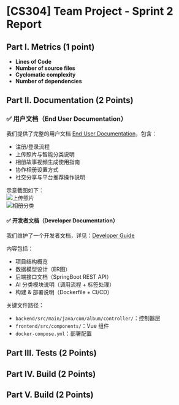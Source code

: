 # [CS304] Team Project - Sprint 2 Report

## Part I.  Metrics (1 point)

- **Lines of Code** 
- **Number of source files** 
- **Cyclomatic complexity** 
- **Number of dependencies**

## Part II. Documentation (2 Points)

### ✅ 用户文档（End User Documentation）

我们提供了完整的用户文档 [End User Documentation](docs\End_User_Documentation.md)，包含：

- 注册/登录流程
- 上传照片与智能分类说明
- 相册故事视频生成使用指南
- 协作相册设置方式
- 社交分享与平台推荐操作说明

示意截图如下：  
![上传照片](docs/img/upload.png)  
![相册分类](docs/img/ai_classify.png)

#### ✅ 开发者文档（Developer Documentation）

我们维护了一个开发者文档，详见：[Developer Guide](docs\Developer_Guide.md)

内容包括：

- 项目结构概览
- 数据模型设计（ER图）
- 后端接口文档（SpringBoot REST API）
- AI 分类模块说明（调用流程 + 标签处理）
- 构建 & 部署说明（Dockerfile + CI/CD）

关键文件路径：

- `backend/src/main/java/com/album/controller/`：控制器层  
- `frontend/src/components/`：Vue 组件  
- `docker-compose.yml`：部署配置

## Part III.  Tests (2 Points)

## Part IV.  Build (2 Points)

## Part V.  Build (2 Points)